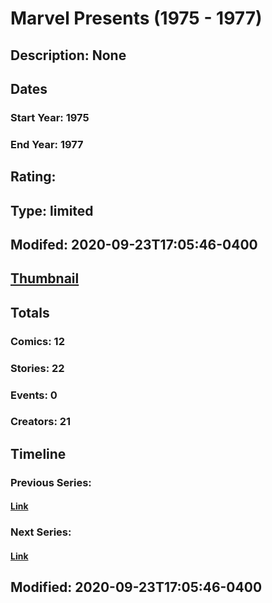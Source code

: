 # Marvel Presents (1975 - 1977)
## Description: None
## Dates
### Start Year: 1975
### End Year: 1977
## Rating: 
## Type: limited
## Modifed: 2020-09-23T17:05:46-0400
## [Thumbnail](http://i.annihil.us/u/prod/marvel/i/mg/c/c0/5d8e736e2b8ac.jpg)
## Totals
### Comics: 12
### Stories: 22
### Events: 0
### Creators: 21
## Timeline
### Previous Series: 
#### [Link]()
### Next Series: 
#### [Link]()
## Modified: 2020-09-23T17:05:46-0400